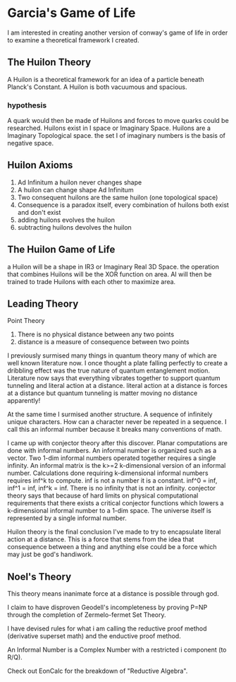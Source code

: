 # Garcia's Game of Life
I am interested in creating another version of conway's game of life in order to examine a theoretical framework I created. 
## The Huilon Theory
A Huilon is a theoretical framework for an idea of a particle beneath Planck's Constant.
A Huilon is both vacuumous and spacious.
### hypothesis
A quark would then be made of Huilons and forces to move quarks could be researched.
Huilons exist in I space or Imaginary Space. 
Huilons are a Imaginary Topological space. 
the set I of imaginary numbers is the basis of negative space.
## Huilon Axioms
1. Ad Infinitum a huilon never changes shape
2. A huilon can change shape Ad Infinitum
3. Two consequent huilons are the same huilon (one topological space)
4. Consequence is a paradox itself, every combination of huilons both exist and don't exist
5. adding huilons evolves the huilon
6. subtracting huilons devolves the huilon
## The Huilon Game of Life
a Huilon will be a shape in IR3 or Imaginary Real 3D Space.
the operation that combines Huilons will be the XOR function on area.
AI will then be trained to trade Huilons with each other to maximize area.
## Leading Theory
Point Theory

1. There is no physical distance between any two points
2. distance is a measure of consequence between two points

I previously surmised many things in quantum theory many of which are well known literature now.
I once thought a plate falling perfectly to create a dribbling effect was the true nature of quantum entanglement motion.
Literature now says that everything vibrates together to support quantum tunneling and literal action at a distance. 
literal action at a distance is forces at a distance but quantum tunneling is matter moving no distance apparently!

At the same time I surmised another structure. A sequence of infinitely unique characters.
How can a character never be repeated in a sequence.
I call this an informal number because it breaks many conventions of math.

I came up with conjector theory after this discover.
Planar computations are done with informal numbers.
An informal number is organized such as a vector. 
Two 1-dim informal numbers operated together requires a single infinity.
An informal matrix is the k>=2 k-dimensional version of an informal number.
Calculations done requiring k-dimensional informal numbers requires inf^k to compute.
inf is not a number it is a constant. inf^0 = inf, inf^1 = inf, inf^k = inf.
There is no infinity that is not an infinity.
conjector theory says that because of hard limits on physical computational requirements that there exists a critical conjector functions which lowers a k-dimensional informal number to a 1-dim space. The universe itself is represented by a single informal number.

Huilon theory is the final conclusion I've made to try to encapsulate literal action at a distance.
This is a force that stems from the idea that consequence between a thing and anything else could be a force which may just be god's handiwork.

## Noel's Theory

This theory means inanimate force at a distance is possible through god.

I claim to have disproven Geodell's incompleteness by proving P=NP through the completion of Zermelo-fermet Set Theory.

I have devised rules for what i am calling the reductive proof method (derivative superset math) and the enductive proof method.
 
An Informal Number is a Complex Number with a restricted i component (to R/Q).

Check out EonCalc for the breakdown of "Reductive Algebra".

